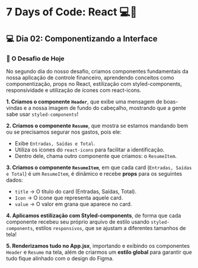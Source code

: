 # 7 Days of Code: React 💻💸

## 💻 Dia 02: Componentizando a Interface

### 🚀 O Desafio de Hoje

No segundo dia do nosso desafio, criamos componentes fundamentais da nossa aplicação de controle financeiro, aprendendo conceitos como componentização, props no React, estilização com styled-components, responsividade e utilização de ícones com react-icons.

**1. Criamos o componente `Header`**, que exibe uma mensagem de boas-vindas e a nossa imagem de fundo do cabeçalho, mostrando que a gente sabe usar `styled-components`!

**2. Criamos o componente `Resume`**, que mostra se estamos mandando bem ou se precisamos segurar nos gastos, pois ele:

- Exibe `Entradas, Saídas e Total`.
- Utiliza os ícones do `react-icons` para facilitar a identificação.
- Dentro dele, chama outro componente que criamos: o `ResumeItem`.

**3. Criamos o componente `ResumeItem`**, em que cada card (`Entradas, Saídas e Total`) é um `ResumeItem`, é dinâmico e recebe **props** para os seguintes dados:
  - `title` -> O título do card (Entradas, Saídas, Total).
  - `Icon` -> O ícone que representa aquele card.
  - `value` -> O valor em grana que aparece no card.

**4. Aplicamos estilização com Styled-components**, de forma que cada componente recebeu seu próprio arquivo de estilo usando `styled-components`, estilos `responsivos`, que se ajustam a diferentes tamanhos de tela!

**5. Renderizamos tudo no App.jsx**, importando e exibindo os componentes `Header` e `Resume` na tela, além de criarmos um **estilo global** para garantir que tudo fique alinhado com o design do Figma.

